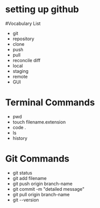 # setting up github

#Vocabulary List
- git
- repository
- clone
- push
- pull
- reconcile diff
- local
- staging
- remote
- GUI

# Terminal Commands
- pwd
- touch filename.extension
- code .
- ls
- history

# Git Commands
- git status 
- git add filename
- git push origin branch-name
- git commit -m "detailed message"
- git pull origin branch-name
- git --version
